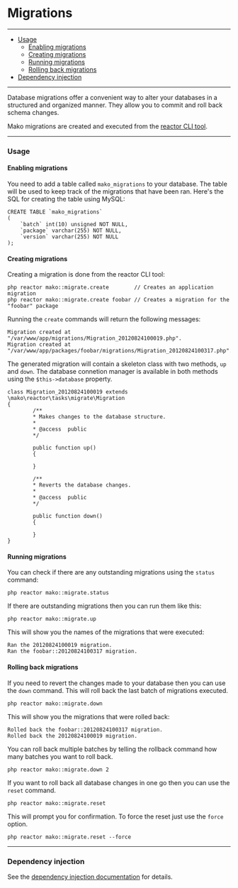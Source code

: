 # Migrations

--------------------------------------------------------

* [Usage](#usage)
	- [Enabling migrations](#usage:enabling_migrations)
	- [Creating migrations](#usage:creating_migrations)
	- [Running migrations](#usage:running_migrations)
	- [Rolling back migrations](#usage:rolling_back_migrations)
* [Dependency injection](#dependency_injection)

--------------------------------------------------------

Database migrations offer a convenient way to alter your databases in a structured and organized manner. They allow you to commit and roll back schema changes.

Mako migrations are created and executed from the [reactor CLI tool](:base_url:/docs/:version:/command-line:basics).

--------------------------------------------------------

<a id="usage"></a>

### Usage

<a id="usage:enabling_migrations"></a>

#### Enabling migrations

You need to add a table called ```mako_migrations``` to your database. The table will be used to keep track of the migrations that have been ran. Here's the SQL for creating the table using MySQL:

	CREATE TABLE `mako_migrations`
	(
		`batch` int(10) unsigned NOT NULL,
		`package` varchar(255) NOT NULL,
		`version` varchar(255) NOT NULL
	);

<a id="usage:creating_migrations"></a>

#### Creating migrations

Creating a migration is done from the reactor CLI tool:

	php reactor mako::migrate.create        // Creates an application migration
	php reactor mako::migrate.create foobar // Creates a migration for the "foobar" package

Running the ```create``` commands will return the following messages:

	Migration created at "/var/www/app/migrations/Migration_20120824100019.php".
	Migration created at "/var/www/app/packages/foobar/migrations/Migration_20120824100317.php".

The generated migration will contain a skeleton class with two methods, ```up``` and ```down```. The database connetion manager is available in both methods using the ```$this->database``` property.

	class Migration_20120824100019 extends \mako\reactor\tasks\migrate\Migration
	{
	        /**
	        * Makes changes to the database structure.
	        *
	        * @access  public
	        */

	        public function up()
	        {

	        }

	        /**
	        * Reverts the database changes.
	        *
	        * @access  public
	        */

	        public function down()
	        {

	        }
	}

<a id="usage:running_migrations"></a>

#### Running migrations

You can check if there are any outstanding migrations using the ```status``` command:

	php reactor mako::migrate.status

If there are outstanding migrations then you can run them like this:

	php reactor mako::migrate.up

This will show you the names of the migrations that were executed:

	Ran the 20120824100019 migration.
	Ran the foobar::20120824100317 migration.

<a id="usage:rolling_back_migrations"></a>

#### Rolling back migrations

If you need to revert the changes made to your database then you can use the ```down``` command. This will roll back the last batch of migrations executed.

	php reactor mako::migrate.down

This will show you the migrations that were rolled back:

	Rolled back the foobar::20120824100317 migration.
	Rolled back the 20120824100019 migration.

You can roll back multiple batches by telling the rollback command how many batches you want to roll back.

	php reactor mako::migrate.down 2

If you want to roll back all database changes in one go then you can use the ```reset``` command.

	php reactor mako::migrate.reset

This will prompt you for confirmation. To force the reset just use the ```force``` option.

	php reactor mako::migrate.reset --force

--------------------------------------------------------

<a id="dependency_injection"></a>

### Dependency injection

See the [dependency injection documentation](:base_url:/docs/:version:/getting-started:dependency-injection#controllers_and_tasks) for details.
